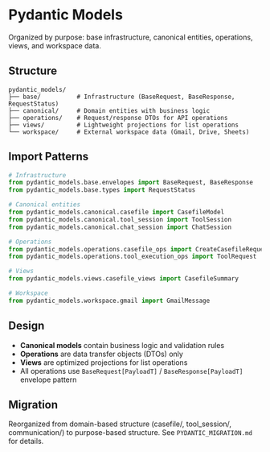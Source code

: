 # Pydantic Models

Organized by purpose: base infrastructure, canonical entities, operations, views, and workspace data.

## Structure

```
pydantic_models/
├── base/          # Infrastructure (BaseRequest, BaseResponse, RequestStatus)
├── canonical/     # Domain entities with business logic
├── operations/    # Request/response DTOs for API operations
├── views/         # Lightweight projections for list operations
└── workspace/     # External workspace data (Gmail, Drive, Sheets)
```

## Import Patterns

```python
# Infrastructure
from pydantic_models.base.envelopes import BaseRequest, BaseResponse
from pydantic_models.base.types import RequestStatus

# Canonical entities
from pydantic_models.canonical.casefile import CasefileModel
from pydantic_models.canonical.tool_session import ToolSession
from pydantic_models.canonical.chat_session import ChatSession

# Operations
from pydantic_models.operations.casefile_ops import CreateCasefileRequest
from pydantic_models.operations.tool_execution_ops import ToolRequest

# Views
from pydantic_models.views.casefile_views import CasefileSummary

# Workspace
from pydantic_models.workspace.gmail import GmailMessage
```

## Design

- **Canonical models** contain business logic and validation rules
- **Operations** are data transfer objects (DTOs) only
- **Views** are optimized projections for list operations
- All operations use `BaseRequest[PayloadT]` / `BaseResponse[PayloadT]` envelope pattern

## Migration

Reorganized from domain-based structure (casefile/, tool_session/, communication/) to purpose-based structure. See `PYDANTIC_MIGRATION.md` for details.
